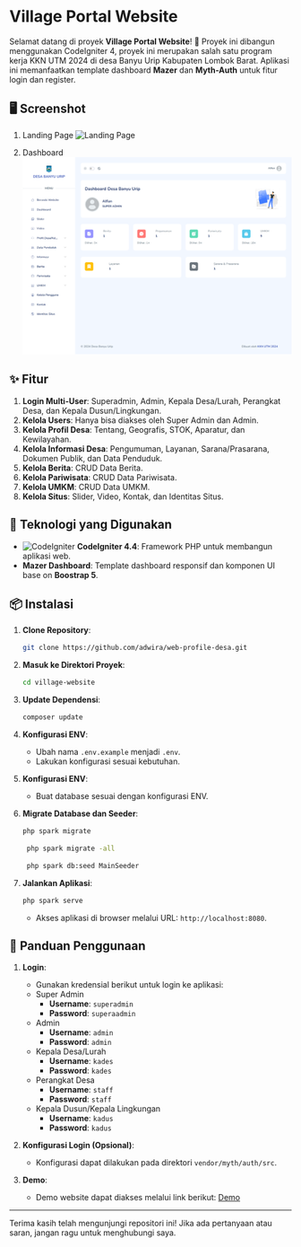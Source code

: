 # Village Portal Website

Selamat datang di proyek **Village Portal Website**! 🎉 Proyek ini dibangun menggunakan CodeIgniter 4, proyek ini merupakan salah satu program kerja KKN UTM 2024 di desa Banyu Urip Kabupaten Lombok Barat. Aplikasi ini memanfaatkan template dashboard **Mazer** dan **Myth-Auth** untuk fitur login dan register.

## 🖥️ Screenshot

1. Landing Page
![Landing Page](public/assets/img/preview-1.png)

2. Dashboard
![Dashboard](public/assets/img/preview-2.png)

## ✨ Fitur

1. **Login Multi-User**: Superadmin, Admin, Kepala Desa/Lurah, Perangkat Desa, dan Kepala Dusun/Lingkungan.
2. **Kelola Users**: Hanya bisa diakses oleh Super Admin dan Admin.
3. **Kelola Profil Desa**: Tentang, Geografis, STOK, Aparatur, dan Kewilayahan.
4. **Kelola Informasi Desa**: Pengumuman, Layanan, Sarana/Prasarana, Dokumen Publik, dan Data Penduduk.
5. **Kelola Berita**: CRUD Data Berita.
6. **Kelola Pariwisata**: CRUD Data Pariwisata.
7. **Kelola UMKM**: CRUD Data UMKM.
8. **Kelola Situs**: Slider, Video, Kontak, dan Identitas Situs.

## 🚀 Teknologi yang Digunakan

- ![CodeIgniter](https://img.shields.io/badge/CodeIgniter-4.4-orange?style=flat-square&logo=codeigniter) **CodeIgniter 4.4**: Framework PHP untuk membangun aplikasi web.
- **Mazer Dashboard**: Template dashboard responsif dan komponen UI base on **Boostrap 5**.

## 📦 Instalasi

1. **Clone Repository**:
    ```bash
    git clone https://github.com/adwira/web-profile-desa.git
    ```

2. **Masuk ke Direktori Proyek**:
    ```bash
    cd village-website
    ```

3. **Update Dependensi**:
    ```bash
    composer update
    ```

4. **Konfigurasi ENV**:
    - Ubah nama `.env.example` menjadi `.env`.
    - Lakukan konfigurasi sesuai kebutuhan.

5. **Konfigurasi ENV**:
   - Buat database sesuai dengan konfigurasi ENV.

6. **Migrate Database dan Seeder**:
    ```bash
    php spark migrate
    ```

   ```bash
    php spark migrate -all 
    ```

   ```bash
    php spark db:seed MainSeeder
    ```

7. **Jalankan Aplikasi**:
    ```bash
    php spark serve
    ```
    - Akses aplikasi di browser melalui URL: `http://localhost:8080`.

## 📖 Panduan Penggunaan

1. **Login**:
   - Gunakan kredensial berikut untuk login ke aplikasi:
   - Super Admin
     - **Username**: `superadmin`
     - **Password**: `superaadmin`
   - Admin
     - **Username**: `admin`
     - **Password**: `admin`
   - Kepala Desa/Lurah
     - **Username**: `kades`
     - **Password**: `kades`
   - Perangkat Desa
     - **Username**: `staff`
     - **Password**: `staff`
   - Kepala Dusun/Kepala Lingkungan
     - **Username**: `kadus`
     - **Password**: `kadus`

2. **Konfigurasi Login (Opsional)**:
   - Konfigurasi dapat dilakukan pada direktori `vendor/myth/auth/src`.
  
3. **Demo**:
   - Demo website dapat diakses melalui link berikut: [Demo](http://my-public-project.infinityfreeapp.com/village-website/public/)

---

Terima kasih telah mengunjungi repositori ini! Jika ada pertanyaan atau saran, jangan ragu untuk menghubungi saya.
